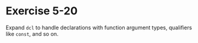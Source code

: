 # Exercise 5-20

Expand `dcl` to handle declarations with function argument types, qualifiers like `const`, and so on.
